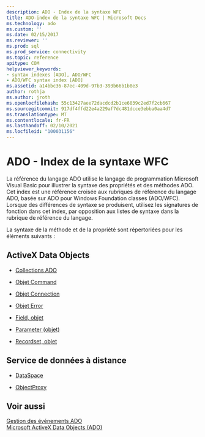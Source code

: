 ```yaml
---
description: ADO - Index de la syntaxe WFC
title: ADO-index de la syntaxe WFC | Microsoft Docs
ms.technology: ado
ms.custom: ''
ms.date: 02/15/2017
ms.reviewer: ''
ms.prod: sql
ms.prod_service: connectivity
ms.topic: reference
apitype: COM
helpviewer_keywords:
- syntax indexes [ADO], ADO/WFC
- ADO/WFC syntax index [ADO]
ms.assetid: a14bbc36-87ec-409d-97b3-393b66b1b8e3
author: rothja
ms.author: jroth
ms.openlocfilehash: 55c13427aee72dacdcd2b1ce6039c2ed7f2cb667
ms.sourcegitcommit: 917df4ffd22e4a229af7dc481dcce3ebba0aa4d7
ms.translationtype: MT
ms.contentlocale: fr-FR
ms.lasthandoff: 02/10/2021
ms.locfileid: "100031156"
---
```

# <a name="ado---wfc-syntax-index"></a>ADO - Index de la syntaxe WFC
La référence du langage ADO utilise le langage de programmation Microsoft Visual Basic pour illustrer la syntaxe des propriétés et des méthodes ADO. Cet index est une référence croisée aux rubriques de référence du langage ADO, basée sur ADO pour Windows Foundation classes (ADO/WFC). Lorsque des différences de syntaxe se produisent, utilisez les signatures de fonction dans cet index, par opposition aux listes de syntaxe dans la rubrique de référence du langage.  
  
 La syntaxe de la méthode et de la propriété sont répertoriées pour les éléments suivants :  
  
## <a name="activex-data-objects"></a>ActiveX Data Objects  
  
-   [Collections ADO](./collections-ado-wfc-syntax.md)  
  
-   [Objet Command](./command-ado-wfc-syntax.md)  
  
-   [Objet Connection](./connection-ado-wfc-syntax.md)  
  
-   [Objet Error](./error-ado-wfc-syntax.md)  
  
-   [Field, objet](./field-ado-wfc-syntax.md)  
  
-   [Parameter (objet)](./parameter-ado-wfc-syntax.md)  
  
-   [Recordset, objet](./recordset-ado-wfc-syntax.md)  
  
## <a name="remote-data-service"></a>Service de données à distance  
  
-   [DataSpace](./dataspace-ado-wfc-syntax.md)  
  
-   [ObjectProxy](./objectproxy-ado-wfc-syntax.md)  
  
## <a name="see-also"></a>Voir aussi  
 [Gestion des événements ADO](../../guide/data/handling-ado-events.md)   
 [Microsoft ActiveX Data Objects (ADO)](../../microsoft-activex-data-objects-ado.md)